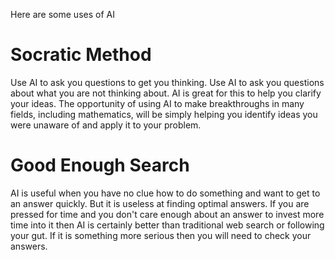 Here are some uses of AI

# Socratic Method
Use AI to ask you questions to get you thinking.
Use AI to ask you questions about what you are not thinking about.
AI is great for this to help you clarify your ideas.
The opportunity of using AI to make breakthroughs in many fields, including mathematics, will be simply helping you identify ideas you were unaware of and apply it to your problem.

# Good Enough Search
AI is useful when you have no clue how to do something and want to get to an answer quickly.
But it is useless at finding optimal answers.
If you are pressed for time and you don't care enough about an answer to invest more time into it then AI is certainly better than traditional web search or following your gut.
If it is something more serious then you will need to check your answers.
